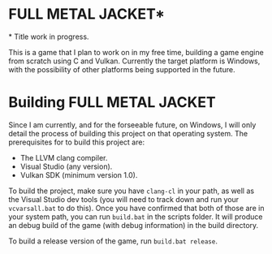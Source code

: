 FULL METAL JACKET*
==================

\* Title work in progress.

This is a game that I plan to work on in my free time, building a game engine
from scratch using C and Vulkan. Currently the target platform is Windows, with
the possibility of other platforms being supported in the future.

# Building FULL METAL JACKET

Since I am currently, and for the forseeable future, on Windows, I will only
detail the process of building this project on that operating system. The
prerequisites for to build this project are:

 -  The LLVM clang compiler.
 -  Visual Studio (any version).
 -  Vulkan SDK (minimum version 1.0).

To build the project, make sure you have `clang-cl` in your path, as well as
the Visual Studio dev tools (you will need to track down and run your
`vcvarsall.bat` to do this). Once you have confirmed that both of those are
in your system path, you can run `build.bat` in the scripts folder. It will
produce an debug build of the game (with debug information) in the build
directory.

To build a release version of the game, run `build.bat release`.
